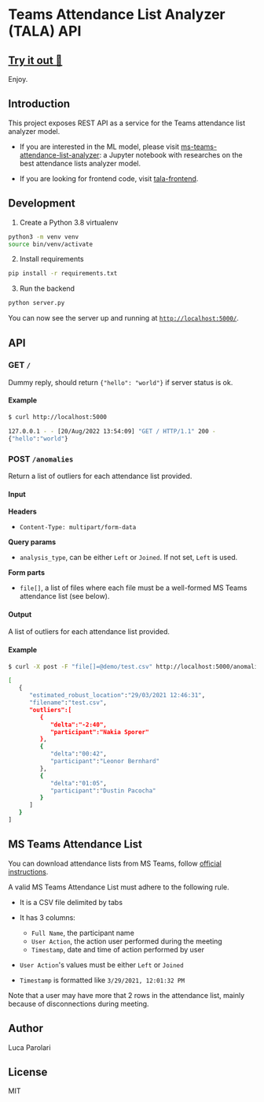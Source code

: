 # Teams Attendance List Analyzer (TALA) API

## [Try it out 🚀](https://tala-frontend.herokuapp.com/)

Enjoy.

## Introduction

This project exposes REST API as a service for the Teams attendance list
analyzer model.


* If you are interested in the ML model, please visit
  [ms-teams-attendance-list-analyzer](https://github.com/lparolari/ms-teams-attendance-list-analyzer):
  a Jupyter notebook with researches on the best attendance lists analyzer
  model.


* If you are looking for frontend code, visit
  [tala-frontend](https://github.com/lparolari/tala-frontend).

## Development

1. Create a Python 3.8 virtualenv

```bash
python3 -m venv venv
source bin/venv/activate
```

2. Install requirements

```bash
pip install -r requirements.txt
```

3. Run the backend

```bash
python server.py
```

You can now see the server up and running at [`http://localhost:5000/`](http://localhost:5000/).

## API

### GET `/`

Dummy reply, should return `{"hello": "world"}` if server status is ok.

#### Example

```bash
$ curl http://localhost:5000

127.0.0.1 - - [20/Aug/2022 13:54:09] "GET / HTTP/1.1" 200 -
{"hello":"world"}
```

### POST `/anomalies`

Return a list of outliers for each attendance list provided.

#### Input

**Headers**

* `Content-Type: multipart/form-data`

**Query params**

* `analysis_type`, can be either `Left` or `Joined`. If not set, `Left` is used.

**Form parts**

* `file[]`, a list of files where each file must be a well-formed MS Teams 
  attendance list (see below).

#### Output

A list of outliers for each attendance list provided.

#### Example

```bash
$ curl -X post -F "file[]=@demo/test.csv" http://localhost:5000/anomalies

[
   {
      "estimated_robust_location":"29/03/2021 12:46:31",
      "filename":"test.csv",
      "outliers":[
         {
            "delta":"-2:40",
            "participant":"Nakia Sporer"
         },
         {
            "delta":"00:42",
            "participant":"Leonor Bernhard"
         },
         {
            "delta":"01:05",
            "participant":"Dustin Pacocha"
         }
      ]
   }
]
```

## MS Teams Attendance List

You can download attendance lists from MS Teams, follow [official
instructions](https://support.microsoft.com/en-us/office/view-and-download-meeting-attendance-reports-in-teams-ae7cf170-530c-47d3-84c1-3aedac74d310).

A valid MS Teams Attendance List must adhere to the following rule. 

* It is a CSV file delimited by tabs

* It has 3 columns:
  * `Full Name`, the participant name
  * `User Action`, the action user performed during the meeting
  * `Timestamp`, date and time of action performed by user

* `User Action`'s values must be either `Left` or `Joined`

* `Timestamp` is formatted like `3/29/2021, 12:01:32 PM`

Note that a user may have more that 2 rows in the attendance list, mainly
because of disconnections during meeting.

## Author

Luca Parolari

## License

MIT

